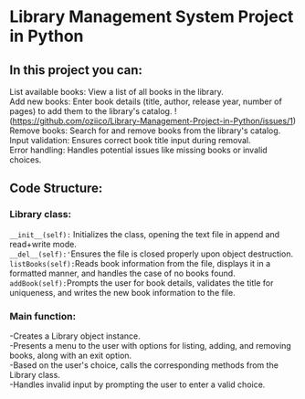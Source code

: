# Library Management System Project in Python  

## In this project you can:  
List available books: View a list of all books in the library.  
Add new books: Enter book details (title, author, release year, number of pages) to add them to the library's catalog. 
!(https://github.com/oziico/Library-Management-Project-in-Python/issues/1)
Remove books: Search for and remove books from the library's catalog.  
Input validation: Ensures correct book title input during removal.  
Error handling: Handles potential issues like missing books or invalid choices.  
  
## Code Structure:  
### Library class:    
`__init__(self):` Initializes the class, opening the text file in append and read+write mode.  
`__del__(self):'`Ensures the file is closed properly upon object destruction.  
`listBooks(self):`Reads book information from the file, displays it in a formatted manner, and handles the case of no books found.  
`addBook(self):`Prompts the user for book details, validates the title for uniqueness, and writes the new book information to the file.  

  
### Main function:  
-Creates a Library object instance.  
-Presents a menu to the user with options for listing, adding, and removing books, along with an exit option.  
-Based on the user's choice, calls the corresponding methods from the Library class.  
-Handles invalid input by prompting the user to enter a valid choice.  
